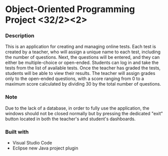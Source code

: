 # Object-Oriented Programming Project <32/2><2>

### Description
This is an application for creating and managing online tests. Each test is created by a teacher, who will assign a unique name to each test, including the number of questions. Next, the questions will be entered, and they can either be multiple-choice or open-ended. Students can log in and take the tests from the list of available tests. Once the teacher has graded the tests, students will be able to view their results. The teacher will assign grades only to the open-ended questions, with a score ranging from 0 to a maximum score calculated by dividing 30 by the total number of questions.

### Note
Due to the lack of a database, in order to fully use the application, the windows should not be closed normally but by pressing the dedicated "exit" button located in both the teacher's and student's dashboards.

### Built with
- Visual Studio Code
- Eclipse new Java project plugin
